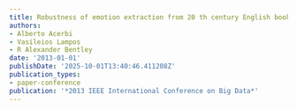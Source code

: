 ```yaml
---
title: Robustness of emotion extraction from 20 th century English books
authors:
- Alberto Acerbi
- Vasileios Lampos
- R Alexander Bentley
date: '2013-01-01'
publishDate: '2025-10-01T13:40:46.411208Z'
publication_types:
- paper-conference
publication: '*2013 IEEE International Conference on Big Data*'
---
```

